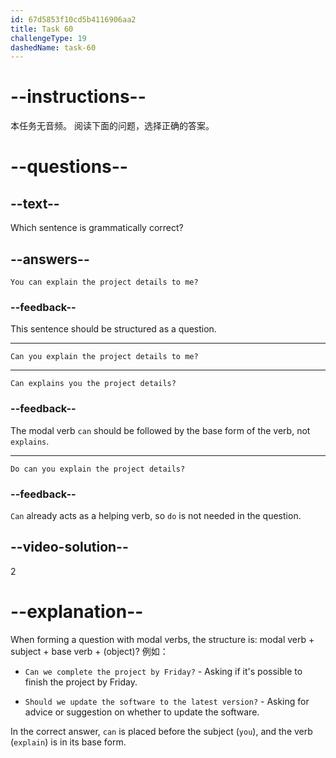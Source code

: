 ```yaml
---
id: 67d5853f10cd5b4116906aa2
title: Task 60
challengeType: 19
dashedName: task-60
---
```


# --instructions--

本任务无音频。 阅读下面的问题，选择正确的答案。

# --questions--

## --text--

Which sentence is grammatically correct?

## --answers--

`You can explain the project details to me?`

### --feedback--

This sentence should be structured as a question.

---

`Can you explain the project details to me?`

---

`Can explains you the project details?`

### --feedback--

The modal verb `can` should be followed by the base form of the verb, not `explains`.

---

`Do can you explain the project details?`

### --feedback--

`Can` already acts as a helping verb, so `do` is not needed in the question.

## --video-solution--

2

# --explanation--

When forming a question with modal verbs, the structure is: modal verb + subject + base verb + (object)? 例如：

- `Can we complete the project by Friday?` - Asking if it's possible to finish the project by Friday.

- `Should we update the software to the latest version?` - Asking for advice or suggestion on whether to update the software.

In the correct answer, `can` is placed before the subject (`you`), and the verb (`explain`) is in its base form.
